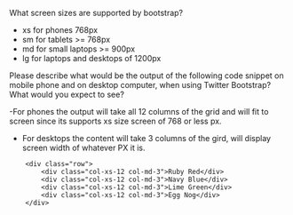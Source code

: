 What screen sizes are supported by bootstrap?
- xs for phones 768px
- sm for tablets >= 768px
- md for small laptops >= 900px
- lg for laptops and desktops of 1200px

Please describe what would be the output of the following code snippet on mobile phone and on desktop computer, when using Twitter Bootstrap?  What would you expect to see?

-For phones the output will take all 12 columns of the grid and will fit to screen since its supports xs size screen of 768 or less px.
- For desktops the content will take 3 columns of the gird, will display screen width of whatever PX it is.

```
    <div class="row">
        <div class="col-xs-12 col-md-3">Ruby Red</div>
        <div class="col-xs-12 col-md-3">Navy Blue</div>
        <div class="col-xs-12 col-md-3">Lime Green</div>
        <div class="col-xs-12 col-md-3">Egg Nog</div>
    </div>
```
